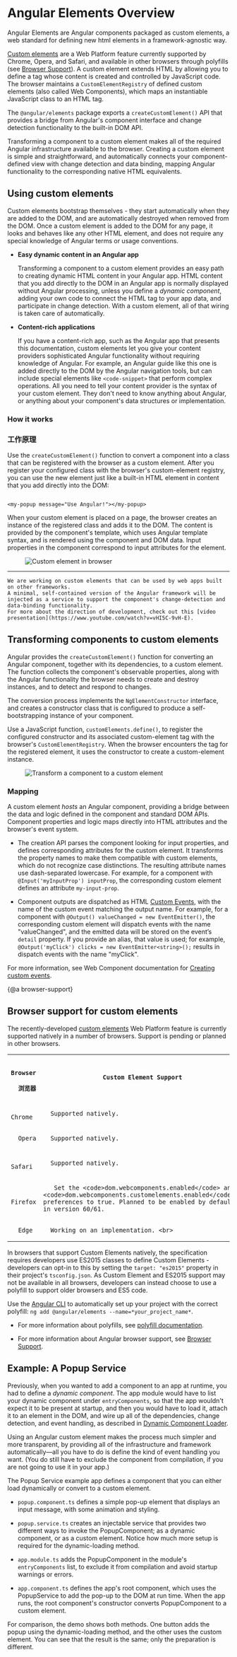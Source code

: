# Angular Elements Overview

Angular Elements are Angular components packaged as custom elements, a web standard for defining new html elements in a framework-agnostic way.

[Custom elements](https://developer.mozilla.org/en-US/docs/Web/Web_Components/Using_custom_elements) are a Web Platform feature currently supported by Chrome, Opera, and Safari, and available in other browsers through polyfills (see [Browser Support](#browser-support)).
A custom element extends HTML by allowing you to define a tag whose content is created and controlled by JavaScript code. 
The browser maintains a `CustomElementRegistry` of defined custom elements (also called Web Components), which maps an instantiable JavaScript class to an HTML tag.

The `@angular/elements` package exports a `createCustomElement()` API that provides a bridge from Angular's component interface and change detection functionality to the built-in DOM API. 

Transforming a component to a custom element makes all of the required Angular infrastructure available to the browser. Creating a custom element is simple and straightforward, and automatically connects your component-defined view with change detection and data binding, mapping Angular functionality to the corresponding native HTML equivalents. 

## Using custom elements

Custom elements bootstrap themselves - they start automatically when they are added to the DOM, and are automatically destroyed when removed from the DOM. Once a custom element is added to the DOM for any page, it looks and behaves like any other HTML element, and does not require any special knowledge of Angular terms or usage conventions.  

- <b>Easy dynamic content in an Angular app</b>

  Transforming a component to a custom element provides an easy path to creating dynamic HTML content in your Angular app. HTML content that you add directly to the DOM in an Angular app is normally displayed without Angular processing, unless you define a _dynamic component_, adding your own code to connect the HTML tag to your app data, and participate in change detection. With a custom element, all of that wiring is taken care of automatically.

- <b>Content-rich applications</b>

  If you have a content-rich app, such as the Angular app that presents this documentation, custom elements let you give your content providers sophisticated Angular functionality without requiring knowledge of Angular. For example, an Angular guide like this one is added directly to the DOM by the Angular navigation tools, but can include special elements like `<code-snippet>` that perform complex operations. All you need to tell your content provider is the syntax of your custom element. They don't need to know anything about Angular, or anything about your component's data structures or implementation.

### How it works

### 工作原理

Use the `createCustomElement()` function to convert a component into a class that can be registered with the browser as a custom element. 
After you register your configured class with the browser's custom-element registry, you can use the new element just like a built-in HTML element in content that you add directly into the DOM: 

```

<my-popup message="Use Angular!"></my-popup>

```

When your custom element is placed on a page, the browser creates an instance of the registered class and adds it to the DOM. The content is provided by the component's template, which  uses Angular template syntax, and is rendered using the component and DOM data. Input properties in the component correspond to input attributes for the element. 

<figure>

<img src="generated/images/guide/elements/customElement1.png" alt="Custom element in browser" class="left">

</figure>

<hr class="clear">

<div class="l-sub-section">

    We are working on custom elements that can be used by web apps built on other frameworks. 
    A minimal, self-contained version of the Angular framework will be injected as a service to support the component's change-detection and data-binding functionality. 
    For more about the direction of development, check out this [video presentation](https://www.youtube.com/watch?v=vHI5C-9vH-E).

</div>

## Transforming components to custom elements

Angular provides the `createCustomElement()` function for converting an Angular component, 
together with its dependencies, to a custom element. The function collects the component's 
observable properties, along with the Angular functionality the browser needs to 
create and destroy instances, and to detect and respond to changes. 

The conversion process implements the `NgElementConstructor` interface, and creates a 
constructor class that is configured to produce a self-bootstrapping instance of your component. 

Use a JavaScript function, `customElements.define()`,  to register the configured constructor 
and its associated custom-element tag with the browser's `CustomElementRegistry`. 
When the browser encounters the tag for the registered element, it uses the constructor to create a custom-element instance.

<figure>

<img src="generated/images/guide/elements/createElement.png" alt="Transform a component to a custom element" class="left">  

</figure>

### Mapping 

A custom element _hosts_ an Angular component, providing a bridge between the data and logic defined in the component and standard DOM APIs. Component properties and logic maps directly into HTML attributes and the browser's event system.

- The creation API parses the component looking for input properties, and defines corresponding attributes for the custom element. It transforms the property names to make them compatible with custom elements, which do not recognize case distinctions. The resulting attribute names use dash-separated lowercase. For example, for a component with `@Input('myInputProp') inputProp`, the corresponding custom element defines an attribute `my-input-prop`.

- Component outputs are dispatched as HTML [Custom Events](https://developer.mozilla.org/en-US/docs/Web/API/CustomEvent), with the name of the custom event matching the output name. For example, for a component with `@Output() valueChanged = new EventEmitter()`, the corresponding custom element will dispatch events with the name "valueChanged", and the emitted data will be stored on the event’s `detail` property. If you provide an alias, that value is used; for example, `@Output('myClick') clicks = new EventEmitter<string>();` results in dispatch events with the name "myClick".

For more information, see Web Component documentation for [Creating custom events](https://developer.mozilla.org/en-US/docs/Web/Guide/Events/Creating_and_triggering_events#Creating_custom_events).

{@a browser-support}

## Browser support for custom elements

The recently-developed [custom elements](https://developer.mozilla.org/en-US/docs/Web/Web_Components/Using_custom_elements) Web Platform feature is currently supported natively in a number of browsers. Support is pending or planned in other browsers. 

<table>
<tr>

  <th>

      Browser

      浏览器

  </th>

  <th>

      Custom Element Support

  </th>

</tr>
<tr>

  <td>

      Chrome

  </td>

  <td>

      Supported natively.

  </td>

</tr>
<tr>

  <td>

      Opera

  </td>

  <td>

      Supported natively.

  </td>

</tr>
<tr>

  <td>

      Safari

  </td>

  <td>

      Supported natively.

  </td>

</tr>
<tr>

  <td>

      Firefox

  </td>

  <td>

       Set the <code>dom.webcomponents.enabled</code> and <code>dom.webcomponents.customelements.enabled</code> preferences to true. Planned to be enabled by default in version 60/61.

  </td>

</tr>
<tr>

  <td>

      Edge

  </td>

  <td>

      Working on an implementation. <br>    

  </td>

</tr>
</table>

In browsers that support Custom Elements natively, the specification requires developers use ES2015 classes to define Custom Elements - developers can opt-in to this by setting the `target: "es2015"` property in their project's `tsconfig.json`. As Custom Element and ES2015 support may not be available in all browsers, developers can instead choose to use a polyfill to support older browsers and ES5 code.

Use the [Angular CLI](https://cli.angular.io/) to automatically set up your project with the correct polyfill: `ng add @angular/elements --name=*your_project_name*`.

- For more information about polyfills, see [polyfill documentation](https://www.webcomponents.org/polyfills). 

- For more information about Angular browser support, see [Browser Support](guide/browser-support).

## Example: A Popup Service

Previously, when you wanted to add a component to an app at runtime, you had to define a _dynamic component_. The app module would have to list your dynamic component under `entryComponents`, so that the app wouldn't expect it to be present at startup, and then you would have to load it, attach it to an element in the DOM, and wire up all of the dependencies, change detection, and event handling, as described in [Dynamic Component Loader](guide/dynamic-component-loader).

Using an Angular custom element makes the process much simpler and more transparent, by providing all of the infrastructure and framework automatically&mdash;all you have to do is define the kind of event handling you want. (You do still have to exclude the component from compilation, if you are not going to use it in your app.)

The Popup Service example app defines a component that you can either load dynamically or convert to a custom element. 

- `popup.component.ts`  defines a simple pop-up element that displays an input message, with some animation and styling. 

- `popup.service.ts` creates an injectable service that provides two different ways to invoke the PopupComponent; as a dynamic component, or as a custom element. Notice how much more setup is required for the dynamic-loading method.

- `app.module.ts` adds the PopupComponent in the module's `entryComponents` list, to exclude it from compilation and avoid startup warnings or errors.

- `app.component.ts` defines the app's root component, which uses the PopupService to add the pop-up to the DOM at run time. When the app runs, the root component's constructor converts PopupComponent to a custom element. 

For comparison, the demo shows both methods. One button adds the popup using the dynamic-loading method, and the other uses the custom element. You can see that the result is the same; only the preparation is different.

<code-tabs>

  <code-pane title="popup.component.ts" path="elements/src/app/popup.component.ts">

  </code-pane>

  <code-pane title="popup.service.ts" path="elements/src/app/popup.service.ts">

  </code-pane>

  <code-pane title="app.module.ts" path="elements/src/app/app.module.ts">

  </code-pane>

  <code-pane title="app.component.ts" path="elements/src/app/app.component.ts">

  </code-pane>
</code-tabs>
